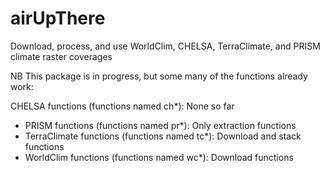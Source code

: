 # airUpThere
Download, process, and use WorldClim, CHELSA, TerraClimate, and PRISM climate raster coverages

NB This package is in progress, but some many of the functions already work:

CHELSA functions (functions named ch*): None so far

* PRISM functions (functions named pr*): Only extraction functions
* TerraClimate functions (functions named tc*): Download and stack functions
* WorldClim functions (functions named wc*): Download functions
